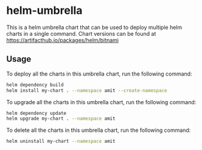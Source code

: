 # helm-umbrella

This is a helm umbrella chart that can be used to deploy multiple helm charts in a single command.
Chart versions can be found at https://artifacthub.io/packages/helm/bitnami

## Usage

To deploy all the charts in this umbrella chart, run the following command:

```bash
helm dependency build
helm install my-chart . --namespace amit --create-namespace
```

To upgrade all the charts in this umbrella chart, run the following command:

```bash
helm dependency update
helm upgrade my-chart . --namespace amit
```

To delete all the charts in this umbrella chart, run the following command:

```bash
helm uninstall my-chart --namespace amit
```

